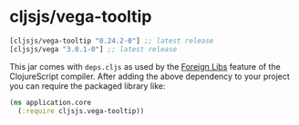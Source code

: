 # cljsjs/vega-tooltip

[](dependency)
```clojure
[cljsjs/vega-tooltip "0.24.2-0"] ;; latest release
[cljsjs/vega "3.0.1-0"] ;; latest release
```
[](/dependency)

This jar comes with `deps.cljs` as used by the [Foreign Libs][flibs] feature
of the ClojureScript compiler. After adding the above dependency to your project
you can require the packaged library like:

```clojure
(ns application.core
  (:require cljsjs.vega-tooltip))
```

[flibs]: https://clojurescript.org/reference/packaging-foreign-deps

